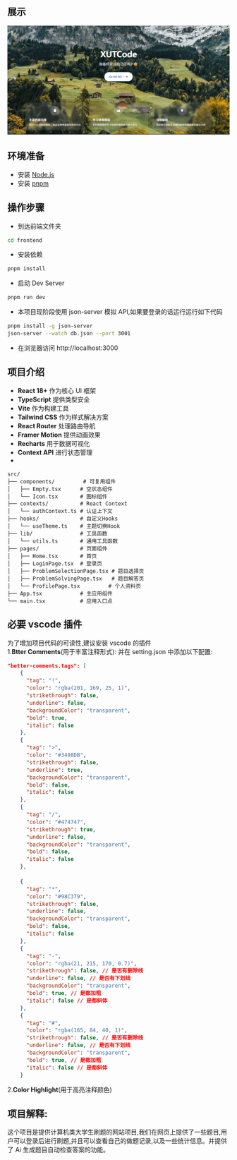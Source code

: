 ## 展示
![首页截图](home_page.png)


## 环境准备

- 安装 [Node.js](https://nodejs.org/en)
- 安装 [pnpm](https://pnpm.io/installation)


## 操作步骤

- 到达前端文件夹

```sh
cd frontend
```

- 安装依赖

```sh
pnpm install
```

- 启动 Dev Server

```sh
pnpm run dev
```

- 本项目现阶段使用 json-server 模拟 API,如果要登录的话运行运行如下代码

```sh
pnpm install -g json-server
json-server --watch db.json --port 3001
```

- 在浏览器访问 http://localhost:3000

## 项目介绍

- **React 18+** 作为核心 UI 框架
- **TypeScript** 提供类型安全
- **Vite** 作为构建工具
- **Tailwind CSS** 作为样式解决方案
- **React Router** 处理路由导航
- **Framer Motion** 提供动画效果
- **Recharts** 用于数据可视化
- **Context API** 进行状态管理
-

```
src/
├── components/         # 可复用组件
│   ├── Empty.tsx      # 空状态组件
│   └── Icon.tsx       # 图标组件
├── contexts/          # React Context
│   └── authContext.ts # 认证上下文
├── hooks/             # 自定义Hooks
│   └── useTheme.ts    # 主题切换Hook
├── lib/               # 工具函数
│   └── utils.ts       # 通用工具函数
├── pages/             # 页面组件
│   ├── Home.tsx       # 首页
│   ├── LoginPage.tsx  # 登录页
│   ├── ProblemSelectionPage.tsx # 题目选择页
│   ├── ProblemSolvingPage.tsx   # 题目解答页
│   └── ProfilePage.tsx         # 个人资料页
├── App.tsx            # 主应用组件
└── main.tsx           # 应用入口点
```

## 必要 vscode 插件

为了增加项目代码的可读性,建议安装 vscode 的插件  
1.**Btter Comments**(用于丰富注释形式):
并在 setting.json 中添加以下配置:

```json
"better-comments.tags": [
    {
      "tag": "!",
      "color": "rgba(201, 169, 25, 1)",
      "strikethrough": false,
      "underline": false,
      "backgroundColor": "transparent",
      "bold": true,
      "italic": false
    },
    {
      "tag": ">",
      "color": "#3498DB",
      "strikethrough": false,
      "underline": true,
      "backgroundColor": "transparent",
      "bold": false,
      "italic": false
    },
    {
      "tag": "/",
      "color": "#474747",
      "strikethrough": true,
      "underline": false,
      "backgroundColor": "transparent",
      "bold": false,
      "italic": false
    },

    {
      "tag": "*",
      "color": "#98C379",
      "strikethrough": false,
      "underline": false,
      "backgroundColor": "transparent",
      "bold": false,
      "italic": false
    },
    {
      "tag": "-",
      "color": "rgba(21, 215, 170, 0.7)",
      "strikethrough": false, // 是否有删除线
      "underline": false, // 是否有下划线
      "backgroundColor": "transparent",
      "bold": true, // 是都加粗
      "italic": false // 是都斜体
    },
    {
      "tag": "#",
      "color": "rgba(165, 84, 40, 1)",
      "strikethrough": false, // 是否有删除线
      "underline": false, // 是否有下划线
      "backgroundColor": "transparent",
      "bold": true, // 是都加粗
      "italic": false // 是都斜体
    }

```

2.**Color Highlight**(用于高亮注释颜色)

## 项目解释:

这个项目是提供计算机类大学生刷题的网站项目,我们在网页上提供了一些题目,用户可以登录后进行刷题,并且可以查看自己的做题记录,以及一些统计信息。并提供了 Ai 生成题目自动检查答案的功能。
